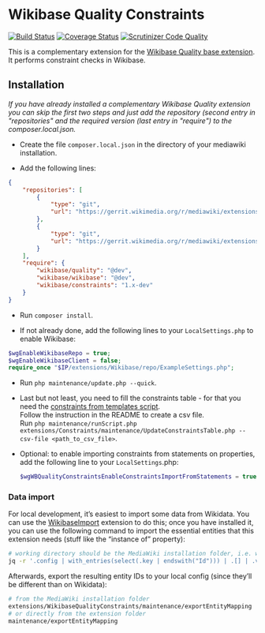 # Wikibase Quality Constraints
[![Build Status][travis-badge]][travis]
[![Coverage Status][coveralls-badge]][coveralls]
[![Scrutinizer Code Quality][scrutinizer-badge]][scrutinizer]

This is a complementary extension for the [Wikibase Quality base extension][wbq].
It performs constraint checks in Wikibase.

[travis-badge]: https://travis-ci.org/wikimedia/mediawiki-extensions-WikibaseQualityConstraints.svg?branch=master
[travis]: https://travis-ci.org/wikimedia/mediawiki-extensions-WikibaseQualityConstraints
[coveralls-badge]: https://coveralls.io/repos/wikimedia/mediawiki-extensions-WikibaseQualityConstraints/badge.svg
[coveralls]: https://coveralls.io/r/wikimedia/mediawiki-extensions-WikibaseQualityConstraints
[scrutinizer-badge]: https://scrutinizer-ci.com/g/wikimedia/mediawiki-extensions-WikibaseQualityConstraints/badges/quality-score.png?b=master
[scrutinizer]: https://scrutinizer-ci.com/g/wikimedia/mediawiki-extensions-WikibaseQualityConstraints/?branch=master
[wbq]: https://github.com/wikimedia/mediawiki-extensions-WikibaseQuality.git

## Installation

_If you have already installed a complementary Wikibase Quality extension you can skip the first two steps and just
add the repository (second entry in "repositories" and the required version (last entry in "require") to the
composer.local.json._  

* Create the file `composer.local.json` in the directory of your mediawiki installation.

* Add the following lines:
```json
{
    "repositories": [
        {
            "type": "git",
            "url": "https://gerrit.wikimedia.org/r/mediawiki/extensions/WikibaseQuality"
        },
        {
            "type": "git",
            "url": "https://gerrit.wikimedia.org/r/mediawiki/extensions/WikibaseQualityConstraints"
        }
    ],
    "require": {
        "wikibase/quality": "@dev",
        "wikibase/wikibase": "@dev",
        "wikibase/constraints": "1.x-dev"
    }
}
```

* Run `composer install`.

* If not already done, add the following lines to your `LocalSettings.php` to enable Wikibase:
```php
$wgEnableWikibaseRepo = true;
$wgEnableWikibaseClient = false;
require_once "$IP/extensions/Wikibase/repo/ExampleSettings.php";
```

* Run `php maintenance/update.php --quick`.

* Last but not least, you need to fill the constraints table - for that you need the
[constraints from templates script](https://github.com/WikidataQuality/ConstraintsFromTemplates).  
Follow the instruction in the README to create a csv file.  
Run `php maintenance/runScript.php extensions/Constraints/maintenance/UpdateConstraintsTable.php --csv-file <path_to_csv_file>`.

* Optional: to enable importing constraints from statements on properties,
  add the following line to your `LocalSettings`.php:
  ```php
  $wgWBQualityConstraintsEnableConstraintsImportFromStatements = true;
  ```

### Data import

For local development, it’s easiest to import some data from Wikidata.
You can use the [WikibaseImport] extension to do this;
once you have installed it, you can use the following command
to import the essential entities that this extension needs
(stuff like the “instance of” property):

```sh
# working directory should be the MediaWiki installation folder, i.e. where LocalSettings.php is
jq -r '.config | with_entries(select(.key | endswith("Id"))) | .[] | .value' extensions/WikibaseQualityConstraints/extension.json | php extensions/WikibaseImport/maintenance/importEntities.php --stdin
```

Afterwards, export the resulting entity IDs to your local config (since they’ll be different than on Wikidata):

```sh
# from the MediaWiki installation folder
extensions/WikibaseQualityConstraints/maintenance/exportEntityMapping
# or directly from the extension folder
maintenance/exportEntityMapping
```

[WikibaseImport]: https://github.com/filbertkm/WikibaseImport
